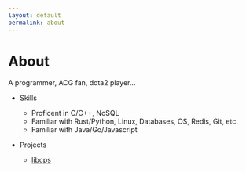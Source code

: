 ```yaml
---
layout: default
permalink: about
---
```


# About

A programmer, ACG fan, dota2 player...

+ Skills
    + Proficent in C/C++, NoSQL
    + Familiar with Rust/Python, Linux, Databases, OS, Redis, Git, etc.
    + Familiar with Java/Go/Javascript

+ Projects
    + [libcps](https://github.com/framlog/libcps)
